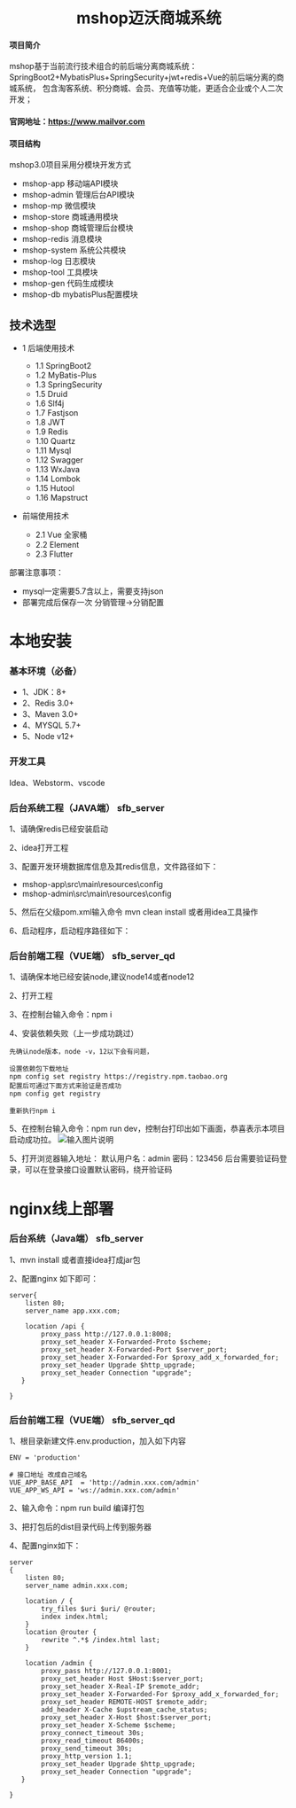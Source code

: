 <h1 style="text-align: center">mshop迈沃商城系统</h1>


#### 项目简介
mshop基于当前流行技术组合的前后端分离商城系统： SpringBoot2+MybatisPlus+SpringSecurity+jwt+redis+Vue的前后端分离的商城系统， 包含淘客系统、积分商城、会员、充值等功能，更适合企业或个人二次开发；

#### 官网地址：https://www.mailvor.com 

#### 项目结构
mshop3.0项目采用分模块开发方式
- mshop-app       移动端API模块
- mshop-admin     管理后台API模块
- mshop-mp        微信模块
- mshop-store     商城通用模块
- mshop-shop      商城管理后台模块
- mshop-redis     消息模块
- mshop-system    系统公共模块
- mshop-log       日志模块
- mshop-tool      工具模块
- mshop-gen       代码生成模块
- mshop-db        mybatisPlus配置模块


## 技术选型
* 1 后端使用技术
    * 1.1 SpringBoot2
    * 1.2 MyBatis-Plus
    * 1.3 SpringSecurity
    * 1.5 Druid
    * 1.6 Slf4j
    * 1.7 Fastjson
    * 1.8 JWT
    * 1.9 Redis
    * 1.10 Quartz
    * 1.11 Mysql
    * 1.12 Swagger
    * 1.13 WxJava
    * 1.14 Lombok
    * 1.15 Hutool
    * 1.16 Mapstruct
        
* 前端使用技术
    * 2.1 Vue 全家桶
    * 2.2 Element
	* 2.3 Flutter

部署注意事项：
  - mysql一定需要5.7含以上，需要支持json
  - 部署完成后保存一次 分销管理->分销配置

# 本地安装
### 基本环境（必备）
- 1、JDK：8+
- 2、Redis 3.0+
- 3、Maven 3.0+
- 4、MYSQL 5.7+
- 5、Node v12+
### 开发工具
Idea、Webstorm、vscode

### 后台系统工程（JAVA端） sfb_server

1、请确保redis已经安装启动

2、idea打开工程

3、配置开发环境数据库信息及其redis信息，文件路径如下：
  - mshop-app\src\main\resources\config
  - mshop-admin\src\main\resources\config

5、然后在父级pom.xml输入命令 mvn clean install 或者用idea工具操作

6、启动程序，启动程序路径如下：


### 后台前端工程（VUE端） sfb_server_qd
1、请确保本地已经安装node,建议node14或者node12

2、打开工程

3、在控制台输入命令：npm i

4、安装依赖失败（上一步成功跳过）
```
先确认node版本，node -v，12以下会有问题，

设置依赖包下载地址
npm config set registry https://registry.npm.taobao.org
配置后可通过下面方式来验证是否成功
npm config get registry

重新执行npm i
```
5、在控制台输入命令：npm run dev，控制台打印出如下画面，恭喜表示本项目启动成功拉。
![输入图片说明](https://images.gitee.com/uploads/images/2021/0811/163209_09ed1793_477893.png "test9.png")


5、打开浏览器输入地址：
默认用户名：admin 密码：123456
后台需要验证码登录，可以在登录接口设置默认密码，绕开验证码


# nginx线上部署

### 后台系统（Java端） sfb_server

1、mvn install 或者直接idea打成jar包

2、配置nginx 如下即可：

```
server{ 
    listen 80;
    server_name app.xxx.com;

    location /api {
        proxy_pass http://127.0.0.1:8008;
        proxy_set_header X-Forwarded-Proto $scheme;
        proxy_set_header X-Forwarded-Port $server_port;
        proxy_set_header X-Forwarded-For $proxy_add_x_forwarded_for;
        proxy_set_header Upgrade $http_upgrade;
        proxy_set_header Connection "upgrade";
   }
 
}
```



### 后台前端工程（VUE端） sfb_server_qd
1、根目录新建文件.env.production，加入如下内容
```
ENV = 'production'

# 接口地址 改成自己域名
VUE_APP_BASE_API  = 'http://admin.xxx.com/admin'
VUE_APP_WS_API = 'ws://admin.xxx.com/admin'
```
2、输入命令：npm run build 编译打包

3、把打包后的dist目录代码上传到服务器

4、配置nginx如下：
```
server
{
    listen 80;
    server_name admin.xxx.com;

    location / {
        try_files $uri $uri/ @router;
        index index.html;
    }
    location @router {
        rewrite ^.*$ /index.html last;
    } 

    location /admin {
        proxy_pass http://127.0.0.1:8001;
        proxy_set_header Host $Host:$server_port;
        proxy_set_header X-Real-IP $remote_addr;
        proxy_set_header X-Forwarded-For $proxy_add_x_forwarded_for;
        proxy_set_header REMOTE-HOST $remote_addr;
        add_header X-Cache $upstream_cache_status;
        proxy_set_header X-Host $host:$server_port;
        proxy_set_header X-Scheme $scheme;
        proxy_connect_timeout 30s;
        proxy_read_timeout 86400s;
        proxy_send_timeout 30s;
        proxy_http_version 1.1;
        proxy_set_header Upgrade $http_upgrade;
        proxy_set_header Connection "upgrade";
   }
   
}

```
